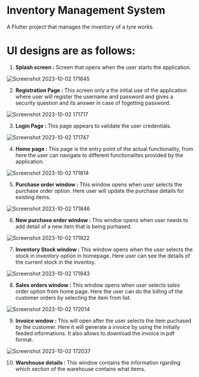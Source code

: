 # Inventory Management System

A Flutter project that manages the inventory of a tyre works.

# UI designs are as follows:
1. <b>Splash screen :</b>
   Screen that opens when the user starts the application.

![Screenshot 2023-10-02 171645](https://github.com/rakshithkalmadi/Flutter-Inventory-Management-System/assets/118717426/ed119c19-9d3d-4c6f-b5d2-a5e810cb06e3)

2. <b>Registration Page : </b>
This screen only a the initial use of the application where user will register the username and password and gives a security question and its answer in case of fogetting password.

![Screenshot 2023-10-02 171717](https://github.com/rakshithkalmadi/Flutter-Inventory-Management-System/assets/118717426/e99f30ad-7258-4b1a-ab94-dec0412ff943)

3. <b>Login Page : </b>
This page appears to validate the user credentials.

![Screenshot 2023-10-02 171747](https://github.com/rakshithkalmadi/Flutter-Inventory-Management-System/assets/118717426/cd0c2a80-75cd-454d-a943-f824ffdd0379)

4. <b>Home page : </b>
This page is the entry point of the actual functionality, from here the user can navigate to different functionalites provided by the application.

![Screenshot 2023-10-02 171814](https://github.com/rakshithkalmadi/Flutter-Inventory-Management-System/assets/118717426/6e976b68-3ad5-44a3-b513-d56572474181)

5. <b>Purchase order window : </b>
This window opens when user selects the purchase order option. Here user will update the purchase details for existing items.

![Screenshot 2023-10-02 171846](https://github.com/rakshithkalmadi/Flutter-Inventory-Management-System/assets/118717426/0f850c40-31a1-41bf-8205-88adf5a708b8)

6. <b>New purchase order window : </b>
This windoe opens when user needs to add detail of a new item that is being purhased.


![Screenshot 2023-10-02 171922](https://github.com/rakshithkalmadi/Flutter-Inventory-Management-System/assets/118717426/807bfdc0-782a-4ddd-8eae-2acd0a998ce9)


7. <b>Inventory Stock window : </b>
This window opens when the user selects the stock in inventory option in homepage. Here user can see the details of the current stock in the inventoy.


![Screenshot 2023-10-02 171943](https://github.com/rakshithkalmadi/Flutter-Inventory-Management-System/assets/118717426/02ed2b0b-0984-46ac-b2f4-781a646d8e37)


8. <b>Sales orders window : </b>
This window opens when user selects sales order option from home page. Here the user can do the billing of the customer orders by selecting the item from list.

![Screenshot 2023-10-02 172014](https://github.com/rakshithkalmadi/Flutter-Inventory-Management-System/assets/118717426/f4b16856-593b-49a8-9c11-3f1fb8756529)


9. <b>Invoice wndow : </b>
This will open after the user selects the item puchased by the customer. Here it will generate a invoice by using the initially feeded informations. It also allows to download the invoice in pdf format.

![Screenshot 2023-10-02 172037](https://github.com/rakshithkalmadi/Flutter-Inventory-Management-System/assets/118717426/5522f2e7-966d-44a0-bb9a-9c34e46dc2c1)

10. <b>Warehouse details : </b>
This window contains the information rgarding which section of the warehouse contains what items.
